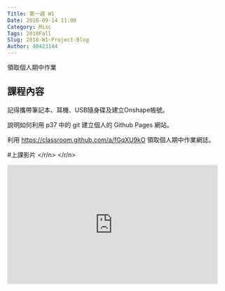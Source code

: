 ```yaml
---
Title: 第一週 W1
Date: 2018-09-14 11:00
Category: Misc
Tags: 2018Fall
Slug: 2018-W1-Project-Blog 
Author: 40423144
---
```


領取個人期中作業

<!-- PELICAN_END_SUMMARY -->

課程內容
----

記得攜帶筆記本、耳機、USB隨身碟及建立Onshape帳號。

說明如何利用 p37 中的 git 建立個人的 Github Pages 網站。

利用 https://classroom.github.com/a/fGqXU9kO 領取個人期中作業網誌。


#上課影片
</r/n>
</r/n>
<iframe width="480" height="271" src="https://www.youtube.com/embed/ax2ZuPm3YXc" frameborder="0" allow="autoplay; encrypted-media" allowfullscreen></iframe>